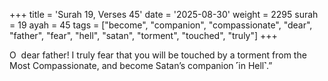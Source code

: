 +++
title = 'Surah 19, Verses 45'
date = '2025-08-30'
weight = 2295
surah = 19
ayah = 45
tags = ["become", "companion", "compassionate", "dear", "father", "fear", "hell", "satan", "torment", "touched", "truly"]
+++

O  dear father! I truly fear that you will be touched by a torment from the Most Compassionate, and become Satan’s companion ˹in Hell˺.”